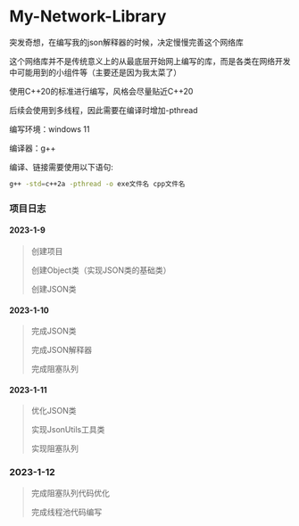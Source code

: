 # My-Network-Library

突发奇想，在编写我的json解释器的时候，决定慢慢完善这个网络库

这个网络库并不是传统意义上的从最底层开始网上编写的库，而是各类在网络开发中可能用到的小组件等（主要还是因为我太菜了）

使用C++20的标准进行编写，风格会尽量贴近C++20

后续会使用到多线程，因此需要在编译时增加-pthread

编写环境：windows 11

编译器：g++

编译、链接需要使用以下语句: 

```bash
g++ -std=c++2a -pthread -o exe文件名 cpp文件名
```

### 项目日志

#### 2023-1-9

> 创建项目
> 
> 创建Object类（实现JSON类的基础类）
> 
> 创建JSON类
> 

#### 2023-1-10

> 完成JSON类
> 
> 完成JSON解释器
> 
> 完成阻塞队列

#### 2023-1-11

> 优化JSON类
>
> 实现JsonUtils工具类
>
> 实现阻塞队列

### 2023-1-12

> 完成阻塞队列代码优化
>
> 完成线程池代码编写
